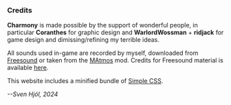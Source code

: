 ### Credits

**Charmony** is made possible by the support of wonderful people, in particular **Coranthes** for graphic design and **WarlordWossman** + **ridjack** for game design and dimissing/refining my terrible ideas.

All sounds used in-game are recorded by myself, downloaded from [Freesound](https://freesound.org) or taken from the [MAtmos](https://modrinth.com/mod/matmos) mod.
Credits for Freesound material is available [here](/content/freesound-credits.txt).

This website includes a minified bundle of [Simple CSS](https://simplecss.org/).

*--Sven Hjól, 2024*